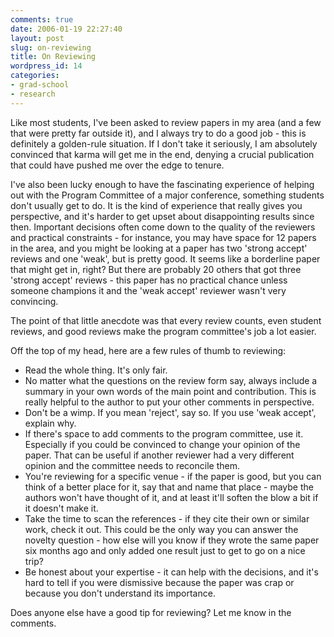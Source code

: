 ```yaml
---
comments: true
date: 2006-01-19 22:27:40
layout: post
slug: on-reviewing
title: On Reviewing
wordpress_id: 14
categories:
- grad-school
- research
---
```


Like most students, I've been asked to review papers in my area (and a few that were pretty far outside it), and I always try to do a good job - this is definitely a golden-rule situation. If I don't take it seriously, I am absolutely convinced that karma will get me in the end, denying a crucial publication that could have pushed me over the edge to tenure.

I've also been lucky enough to have the fascinating experience of helping out with the Program Committee of a major conference, something students don't usually get to do. It is the kind of experience that really gives you perspective, and it's harder to get upset about disappointing results since then. Important decisions often come down to the quality of the reviewers and practical constraints - for instance, you may have space for 12 papers in the area, and you might be looking at a paper has two 'strong accept' reviews and one 'weak', but is pretty good. It seems like a borderline paper that might get in, right? But there are probably 20 others that got three 'strong accept' reviews - this paper has no practical chance unless someone champions it and the 'weak accept' reviewer wasn't very convincing.

The point of that little anecdote was that every review counts, even student reviews, and good reviews make the program committee's job a lot easier.

Off the top of my head, here are a few rules of thumb to reviewing:

* Read the whole thing. It's only fair.
* No matter what the questions on the review form say, always include a summary in your own words of the main point and contribution. This is really helpful to the author to put your other comments in perspective.
* Don't be a wimp. If you mean 'reject', say so. If you use 'weak accept', explain why.
* If there's space to add comments to the program committee, use it. Especially if you could be convinced to change your opinion of the paper. That can be useful if another reviewer had a very different opinion and the committee needs to reconcile them.
* You're reviewing for a specific venue - if the paper is good, but you can think of a better place for it, say that and name that place - maybe the authors won't have thought of it, and at least it'll soften the blow a bit if it doesn't make it.
* Take the time to scan the references - if they cite their own or similar work, check it out. This could be the only way you can answer the novelty question - how else will you know if they wrote the same paper six months ago and only added one result just to get to go on a nice trip?
* Be honest about your expertise - it can help with the decisions, and it's hard to tell if you were dismissive because the paper was crap or because you don't understand its importance.

Does anyone else have a good tip for reviewing? Let me know in the comments.
